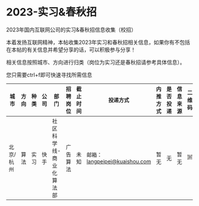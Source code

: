# 2023-实习&春秋招
2023年国内互联网公司的实习&amp;春秋招信息收集（校招）

本着发扬互联网精神，本帖收集2023年实习和春秋招相关信息，如果你有不包括在本帖的有关信息并希望分享的话，可以积极参与分享！

相关信息按照城市、方向进行归类（岗位为实习还是春秋招请参考具体信息）。

您只需要ctrl+f即可快速寻找所需信息

| 城市      | 方向 | 种类 | 公司 | 部门                    | 招聘岗位 | 截止时间 | 投递方式                      | 内推方式 | 是否投递 | 信息来源 | 二维码                                                       |
| ---      | ---  | --- | --- | ----------------------  | ------ | ----    | --------------------------- | -------- | -------- | -------- | ------------------------------------------------------------ |
| 北京/杭州 | 算法 | 实习 | 快手 | 社区科学线-商业化算法部 | 广告算法 | 未知     | 邮箱：langpeipei@kuaishou.com | 暂无     | 无       | 暂无     | <img decoding="async" src="Image/快手-广告算法-实习.png"> |






